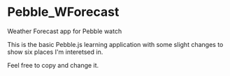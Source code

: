 # Pebble_WForecast
Weather Forecast app for Pebble watch

This is the basic Pebble.js learning application with some slight changes to show six places I'm interetsed in.

Feel free to copy and change it.
